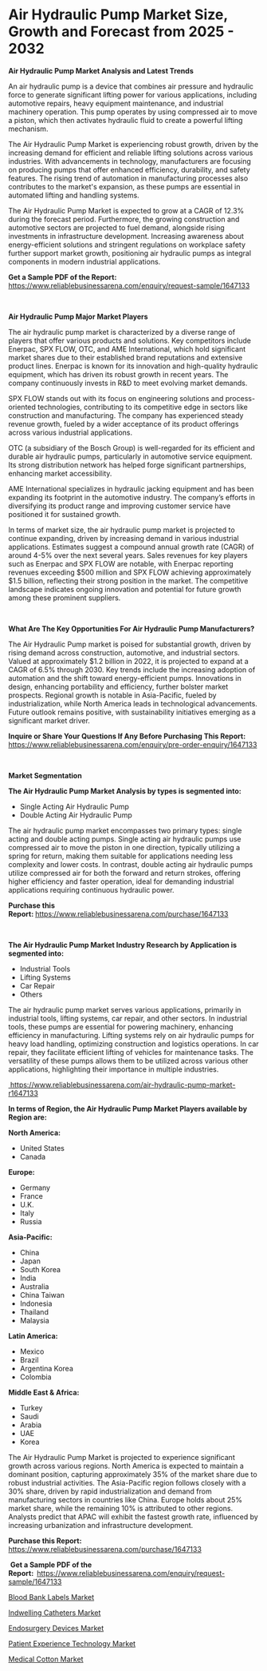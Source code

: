 <p><h1>Air Hydraulic Pump Market Size, Growth and Forecast from 2025 - 2032</h1></p><p><strong>Air Hydraulic Pump Market Analysis and Latest Trends</strong></p>
<p><p>An air hydraulic pump is a device that combines air pressure and hydraulic force to generate significant lifting power for various applications, including automotive repairs, heavy equipment maintenance, and industrial machinery operation. This pump operates by using compressed air to move a piston, which then activates hydraulic fluid to create a powerful lifting mechanism.</p><p>The Air Hydraulic Pump Market is experiencing robust growth, driven by the increasing demand for efficient and reliable lifting solutions across various industries. With advancements in technology, manufacturers are focusing on producing pumps that offer enhanced efficiency, durability, and safety features. The rising trend of automation in manufacturing processes also contributes to the market's expansion, as these pumps are essential in automated lifting and handling systems.</p><p>The Air Hydraulic Pump Market is expected to grow at a CAGR of 12.3% during the forecast period. Furthermore, the growing construction and automotive sectors are projected to fuel demand, alongside rising investments in infrastructure development. Increasing awareness about energy-efficient solutions and stringent regulations on workplace safety further support market growth, positioning air hydraulic pumps as integral components in modern industrial applications.</p></p>
<p><strong>Get a Sample PDF of the Report:&nbsp;</strong> <a href="https://www.reliablebusinessarena.com/enquiry/request-sample/1647133?utm_campaign=3497&utm_medium=2&utm_source=Github&utm_content=ia&utm_term=10042025&utm_id=air-hydraulic-pump">https://www.reliablebusinessarena.com/enquiry/request-sample/1647133</a></p>
<p>&nbsp;</p>
<p><strong>Air Hydraulic Pump Major Market Players</strong></p>
<p><p>The air hydraulic pump market is characterized by a diverse range of players that offer various products and solutions. Key competitors include Enerpac, SPX FLOW, OTC, and AME International, which hold significant market shares due to their established brand reputations and extensive product lines. Enerpac is known for its innovation and high-quality hydraulic equipment, which has driven its robust growth in recent years. The company continuously invests in R&D to meet evolving market demands.</p><p>SPX FLOW stands out with its focus on engineering solutions and process-oriented technologies, contributing to its competitive edge in sectors like construction and manufacturing. The company has experienced steady revenue growth, fueled by a wider acceptance of its product offerings across various industrial applications.</p><p>OTC (a subsidiary of the Bosch Group) is well-regarded for its efficient and durable air hydraulic pumps, particularly in automotive service equipment. Its strong distribution network has helped forge significant partnerships, enhancing market accessibility.</p><p>AME International specializes in hydraulic jacking equipment and has been expanding its footprint in the automotive industry. The company’s efforts in diversifying its product range and improving customer service have positioned it for sustained growth.</p><p>In terms of market size, the air hydraulic pump market is projected to continue expanding, driven by increasing demand in various industrial applications. Estimates suggest a compound annual growth rate (CAGR) of around 4-5% over the next several years. Sales revenues for key players such as Enerpac and SPX FLOW are notable, with Enerpac reporting revenues exceeding $500 million and SPX FLOW achieving approximately $1.5 billion, reflecting their strong position in the market. The competitive landscape indicates ongoing innovation and potential for future growth among these prominent suppliers.</p></p>
<p>&nbsp;</p>
<p><strong>What Are The Key Opportunities For Air Hydraulic Pump Manufacturers?</strong></p>
<p><p>The Air Hydraulic Pump market is poised for substantial growth, driven by rising demand across construction, automotive, and industrial sectors. Valued at approximately $1.2 billion in 2022, it is projected to expand at a CAGR of 6.5% through 2030. Key trends include the increasing adoption of automation and the shift toward energy-efficient pumps. Innovations in design, enhancing portability and efficiency, further bolster market prospects. Regional growth is notable in Asia-Pacific, fueled by industrialization, while North America leads in technological advancements. Future outlook remains positive, with sustainability initiatives emerging as a significant market driver.</p></p>
<p><strong>Inquire or Share Your Questions If Any Before Purchasing This Report:</strong> <a href="https://www.reliablebusinessarena.com/enquiry/pre-order-enquiry/1647133?utm_campaign=3497&utm_medium=2&utm_source=Github&utm_content=ia&utm_term=10042025&utm_id=air-hydraulic-pump">https://www.reliablebusinessarena.com/enquiry/pre-order-enquiry/1647133</a></p>
<p>&nbsp;</p>
<p><strong>Market Segmentation</strong></p>
<p><strong>The Air Hydraulic Pump Market Analysis by types is segmented into:</strong></p>
<p><ul><li>Single Acting Air Hydraulic Pump</li><li>Double Acting Air Hydraulic Pump</li></ul></p>
<p><p>The air hydraulic pump market encompasses two primary types: single acting and double acting pumps. Single acting air hydraulic pumps use compressed air to move the piston in one direction, typically utilizing a spring for return, making them suitable for applications needing less complexity and lower costs. In contrast, double acting air hydraulic pumps utilize compressed air for both the forward and return strokes, offering higher efficiency and faster operation, ideal for demanding industrial applications requiring continuous hydraulic power.</p></p>
<p><strong>Purchase this Report:&nbsp;</strong><a href="https://www.reliablebusinessarena.com/purchase/1647133?utm_campaign=3497&utm_medium=2&utm_source=Github&utm_content=ia&utm_term=10042025&utm_id=air-hydraulic-pump">https://www.reliablebusinessarena.com/purchase/1647133</a></p>
<p>&nbsp;</p>
<p><strong>The Air Hydraulic Pump Market Industry Research by Application is segmented into:</strong></p>
<p><ul><li>Industrial Tools</li><li>Lifting Systems</li><li>Car Repair</li><li>Others</li></ul></p>
<p><p>The air hydraulic pump market serves various applications, primarily in industrial tools, lifting systems, car repair, and other sectors. In industrial tools, these pumps are essential for powering machinery, enhancing efficiency in manufacturing. Lifting systems rely on air hydraulic pumps for heavy load handling, optimizing construction and logistics operations. In car repair, they facilitate efficient lifting of vehicles for maintenance tasks. The versatility of these pumps allows them to be utilized across various other applications, highlighting their importance in multiple industries.</p></p>
<p><a href="https://www.reliablebusinessarena.com/air-hydraulic-pump-market-r1647133?utm_campaign=3497&utm_medium=2&utm_source=Github&utm_content=ia&utm_term=10042025&utm_id=air-hydraulic-pump">&nbsp;https://www.reliablebusinessarena.com/air-hydraulic-pump-market-r1647133</a></p>
<p><strong>In terms of Region, the Air Hydraulic Pump Market Players available by Region are:</strong></p>
<p>
    <p> <strong> North America: </strong>
        <ul>
            <li>United States</li>
            <li>Canada</li>
        </ul>
        </p> 
    <p> <strong> Europe: </strong>
        <ul>
            <li>Germany</li>
            <li>France</li>
            <li>U.K.</li>
            <li>Italy</li>
            <li>Russia</li>
        </ul>
        </p> 
    <p> <strong> Asia-Pacific: </strong>
        <ul>
            <li>China</li>
            <li>Japan</li>
            <li>South Korea</li>
            <li>India</li>
            <li>Australia</li>
            <li>China Taiwan</li>
            <li>Indonesia</li>
            <li>Thailand</li>
            <li>Malaysia</li>
        </ul>
        </p> 
    <p> <strong> Latin America: </strong>
        <ul>
            <li>Mexico</li>
            <li>Brazil</li>
            <li>Argentina Korea</li>
            <li>Colombia</li>
        </ul>
        </p> 
    <p> <strong> Middle East & Africa: </strong>
        <ul>
            <li>Turkey</li>
            <li>Saudi</li>
            <li>Arabia</li>
            <li>UAE</li>
            <li>Korea</li>
        </ul>
    </p>
    </p>
<p><p>The Air Hydraulic Pump Market is projected to experience significant growth across various regions. North America is expected to maintain a dominant position, capturing approximately 35% of the market share due to robust industrial activities. The Asia-Pacific region follows closely with a 30% share, driven by rapid industrialization and demand from manufacturing sectors in countries like China. Europe holds about 25% market share, while the remaining 10% is attributed to other regions. Analysts predict that APAC will exhibit the fastest growth rate, influenced by increasing urbanization and infrastructure development.</p></p>
<p><strong>Purchase this Report: </strong><a href="https://www.reliablebusinessarena.com/purchase/1647133?utm_campaign=3497&utm_medium=2&utm_source=Github&utm_content=ia&utm_term=10042025&utm_id=air-hydraulic-pump">https://www.reliablebusinessarena.com/purchase/1647133</a></p>
<p>&nbsp;<strong>Get a Sample PDF of the Report:&nbsp;&nbsp;</strong><a href="https://www.reliablebusinessarena.com/enquiry/request-sample/1647133?utm_campaign=3497&utm_medium=2&utm_source=Github&utm_content=ia&utm_term=10042025&utm_id=air-hydraulic-pump">https://www.reliablebusinessarena.com/enquiry/request-sample/1647133</a></p>
<p><strong></strong></p>
<p><p><a href="https://www.linkedin.com/pulse/in-depth-analysis-blood-bank-labels-market-2025-2032-dynamics-xktee?utm_campaign=3497&utm_medium=2&utm_source=Github&utm_content=ia&utm_term=10042025&utm_id=air-hydraulic-pump">Blood Bank Labels Market</a></p><p><a href="https://www.linkedin.com/pulse/in-depth-analysis-global-indwelling-catheters-market-size-mpnhe?utm_campaign=3497&utm_medium=2&utm_source=Github&utm_content=ia&utm_term=10042025&utm_id=air-hydraulic-pump">Indwelling Catheters Market</a></p><p><a href="https://www.linkedin.com/pulse/rapid-growth-global-endosurgery-devices-market-cagr-57-mkffe?utm_campaign=3497&utm_medium=2&utm_source=Github&utm_content=ia&utm_term=10042025&utm_id=air-hydraulic-pump">Endosurgery Devices Market</a></p><p><a href="https://www.linkedin.com/pulse/patient-experience-technology-market-size-projected-expand-u4pic?utm_campaign=3497&utm_medium=2&utm_source=Github&utm_content=ia&utm_term=10042025&utm_id=air-hydraulic-pump">Patient Experience Technology Market</a></p><p><a href="https://www.linkedin.com/pulse/value-segmentation-share-andanalysis-medical-cotton-market-b6tye?utm_campaign=3497&utm_medium=2&utm_source=Github&utm_content=ia&utm_term=10042025&utm_id=air-hydraulic-pump">Medical Cotton Market</a></p></p>